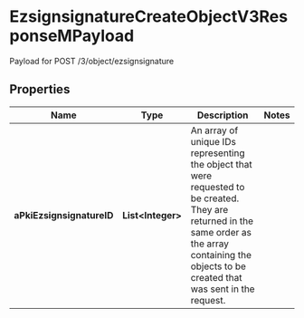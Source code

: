 

# EzsignsignatureCreateObjectV3ResponseMPayload

Payload for POST /3/object/ezsignsignature

## Properties

| Name | Type | Description | Notes |
|------------ | ------------- | ------------- | -------------|
|**aPkiEzsignsignatureID** | **List&lt;Integer&gt;** | An array of unique IDs representing the object that were requested to be created.  They are returned in the same order as the array containing the objects to be created that was sent in the request. |  |



